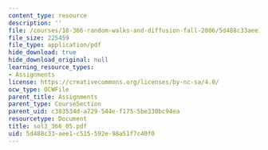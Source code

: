 ```yaml
---
content_type: resource
description: ''
file: /courses/18-366-random-walks-and-diffusion-fall-2006/5d488c33aee1c515592e98a51f7c40f0_sol3_366_05.pdf
file_size: 225459
file_type: application/pdf
hide_download: true
hide_download_original: null
learning_resource_types:
- Assignments
license: https://creativecommons.org/licenses/by-nc-sa/4.0/
ocw_type: OCWFile
parent_title: Assignments
parent_type: CourseSection
parent_uid: c383534d-a729-544e-f175-5be330bc94ea
resourcetype: Document
title: sol3_366_05.pdf
uid: 5d488c33-aee1-c515-592e-98a51f7c40f0
---
```

